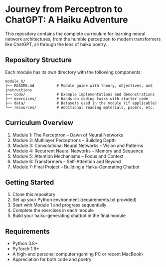 # Journey from Perceptron to ChatGPT: A Haiku Adventure

This repository contains the complete curriculum for learning neural network architectures, from the humble perceptron to modern transformers like ChatGPT, all through the lens of haiku poetry.

## Repository Structure

Each module has its own directory with the following components:

```
module_X/
├── README.md          # Module guide with theory, objectives, and instructions
├── code/              # Example implementations and demonstrations
├── exercises/         # Hands-on coding tasks with starter code
├── data/              # Datasets used in the module (if applicable)
└── resources/         # Additional reading materials, papers, etc.
```

## Curriculum Overview

1. Module 1: The Perceptron – Dawn of Neural Networks
2. Module 2: Multilayer Perceptrons – Building Depth
3. Module 3: Convolutional Neural Networks – Vision and Patterns
4. Module 4: Recurrent Neural Networks – Memory and Sequence
5. Module 5: Attention Mechanisms – Focus and Context
6. Module 6: Transformers – Self-Attention and Beyond
7. Module 7: Final Project – Building a Haiku-Generating Chatbot

## Getting Started

1. Clone this repository
2. Set up your Python environment (requirements.txt provided)
3. Start with Module 1 and progress sequentially
4. Complete the exercises in each module
5. Build your haiku-generating chatbot in the final module

## Requirements

- Python 3.8+
- PyTorch 1.9+
- A high-end personal computer (gaming PC or recent MacBook)
- Appreciation for both code and poetry
